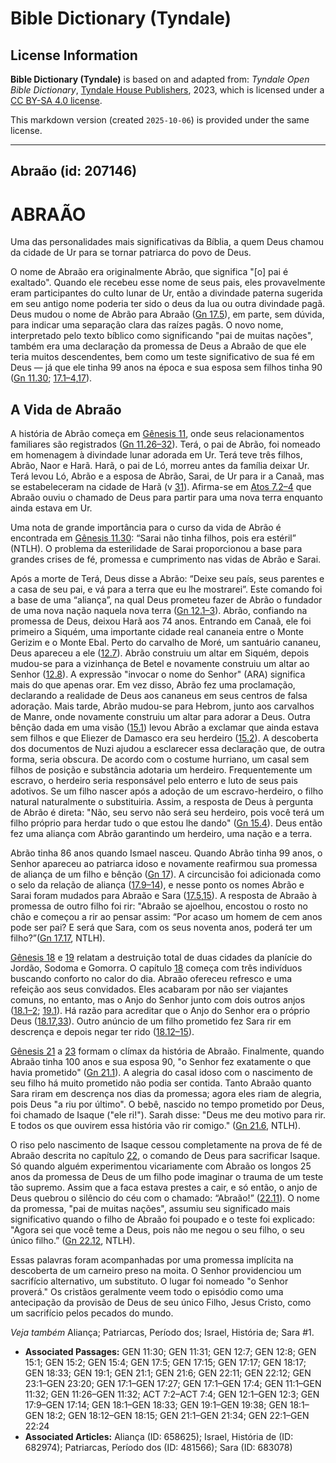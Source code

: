 # Bible Dictionary (Tyndale)

## License Information

**Bible Dictionary (Tyndale)** is based on and adapted from: _Tyndale Open Bible Dictionary_, [Tyndale House Publishers](https://tyndaleopenresources.com/), 2023, which is licensed under a [CC BY-SA 4.0 license](https://creativecommons.org/licenses/by-sa/4.0/legalcode.en).

This markdown version (created `2025-10-06`) is provided under the same license.



--------------------------------

## Abraão (id: 207146)

ABRAÃO
======

Uma das personalidades mais significativas da Bíblia, a quem Deus chamou da cidade de Ur para se tornar patriarca do povo de Deus.

O nome de Abraão era originalmente Abrão, que significa "\[o] pai é exaltado". Quando ele recebeu esse nome de seus pais, eles provavelmente eram participantes do culto lunar de Ur, então a divindade paterna sugerida em seu antigo nome poderia ter sido o deus da lua ou outra divindade pagã. Deus mudou o nome de Abrão para Abraão ([Gn 17\.5](https://ref.ly/Gen17:5)), em parte, sem dúvida, para indicar uma separação clara das raízes pagãs. O novo nome, interpretado pelo texto bíblico como significando "pai de muitas nações", também era uma declaração da promessa de Deus a Abraão de que ele teria muitos descendentes, bem como um teste significativo de sua fé em Deus — já que ele tinha 99 anos na época e sua esposa sem filhos tinha 90 ([Gn 11\.30](https://ref.ly/Gen11:30); [17\.1–4](https://ref.ly/Gen17:1-Gen17:4),[17](https://ref.ly/Gen17:17)).

A Vida de Abraão
----------------

A história de Abrão começa em [Gênesis 11](https://ref.ly/Gen11:1-Gen11:32), onde seus relacionamentos familiares são registrados ([Gn 11\.26–32](https://ref.ly/Gen11:26-Gen11:32)). Terá, o pai de Abrão, foi nomeado em homenagem à divindade lunar adorada em Ur. Terá teve três filhos, Abrão, Naor e Harã. Harã, o pai de Ló, morreu antes da família deixar Ur. Terá levou Ló, Abrão e a esposa de Abrão, Sarai, de Ur para ir a Canaã, mas se estabeleceram na cidade de Harã (v [31](https://ref.ly/Gen11:31)). Afirma\-se em [Atos 7\.2–4](https://ref.ly/Acts7:2-Acts7:4) que Abraão ouviu o chamado de Deus para partir para uma nova terra enquanto ainda estava em Ur.

Uma nota de grande importância para o curso da vida de Abrão é encontrada em [Gênesis 11\.30](https://ref.ly/Gen11:30): “Sarai não tinha filhos, pois era estéril” (NTLH). O problema da esterilidade de Sarai proporcionou a base para grandes crises de fé, promessa e cumprimento nas vidas de Abrão e Sarai.

Após a morte de Terá, Deus disse a Abrão: “Deixe seu país, seus parentes e a casa de seu pai, e vá para a terra que eu lhe mostrarei”. Este comando foi a base de uma “aliança”, na qual Deus prometeu fazer de Abrão o fundador de uma nova nação naquela nova terra ([Gn 12\.1–3](https://ref.ly/Gen12:1-Gen12:3)). Abrão, confiando na promessa de Deus, deixou Harã aos 74 anos. Entrando em Canaã, ele foi primeiro a Siquém, uma importante cidade real cananeia entre o Monte Gerizim e o Monte Ebal. Perto do carvalho de Moré, um santuário cananeu, Deus apareceu a ele ([12\.7](https://ref.ly/Gen12:7)). Abrão construiu um altar em Siquém, depois mudou\-se para a vizinhança de Betel e novamente construiu um altar ao Senhor ([12\.8](https://ref.ly/Gen12:8)). A expressão "invocar o nome do Senhor" (ARA) significa mais do que apenas orar. Em vez disso, Abrão fez uma proclamação, declarando a realidade de Deus aos cananeus em seus centros de falsa adoração. Mais tarde, Abrão mudou\-se para Hebrom, junto aos carvalhos de Manre, onde novamente construiu um altar para adorar a Deus. Outra bênção dada em uma visão ([15\.1](https://ref.ly/Gen15:1)) levou Abrão a exclamar que ainda estava sem filhos e que Eliezer de Damasco era seu herdeiro ([15\.2](https://ref.ly/Gen15:2)). A descoberta dos documentos de Nuzi ajudou a esclarecer essa declaração que, de outra forma, seria obscura. De acordo com o costume hurriano, um casal sem filhos de posição e substância adotaria um herdeiro. Frequentemente um escravo, o herdeiro seria responsável pelo enterro e luto de seus pais adotivos. Se um filho nascer após a adoção de um escravo\-herdeiro, o filho natural naturalmente o substituiria. Assim, a resposta de Deus à pergunta de Abrão é direta: "Não, seu servo não será seu herdeiro, pois você terá um filho próprio para herdar tudo o que estou lhe dando" ([Gn 15\.4](https://ref.ly/Gen15:4)). Deus então fez uma aliança com Abrão garantindo um herdeiro, uma nação e a terra.

Abrão tinha 86 anos quando Ismael nasceu. Quando Abrão tinha 99 anos, o Senhor apareceu ao patriarca idoso e novamente reafirmou sua promessa de aliança de um filho e bênção ([Gn 17](https://ref.ly/Gen17:1-Gen17:27)). A circuncisão foi adicionada como o selo da relação de aliança ([17\.9–14](https://ref.ly/Gen17:9-Gen17:14)), e nesse ponto os nomes Abrão e Sarai foram mudados para Abraão e Sara ([17\.5](https://ref.ly/Gen17:5),[15](https://ref.ly/Gen17:15)). A resposta de Abraão à promessa de outro filho foi rir: "Abraão se ajoelhou, encostou o rosto no chão e começou a rir ao pensar assim: “Por acaso um homem de cem anos pode ser pai? E será que Sara, com os seus noventa anos, poderá ter um filho?”([Gn 17\.17](https://ref.ly/Gen17:17), NTLH).

[Gênesis 18](https://ref.ly/Gen18:1-Gen18:33) e [19](https://ref.ly/Gen19:1-Gen19:38) relatam a destruição total de duas cidades da planície do Jordão, Sodoma e Gomorra. O capítulo [18](https://ref.ly/Gen18:1-Gen18:33) começa com três indivíduos buscando conforto no calor do dia. Abraão ofereceu refresco e uma refeição aos seus convidados. Eles acabaram por não ser viajantes comuns, no entanto, mas o Anjo do Senhor junto com dois outros anjos ([18\.1–2](https://ref.ly/Gen18:1-Gen18:2); [19\.1](https://ref.ly/Gen19:1)). Há razão para acreditar que o Anjo do Senhor era o próprio Deus ([18\.17](https://ref.ly/Gen18:17),[33](https://ref.ly/Gen18:33)). Outro anúncio de um filho prometido fez Sara rir em descrença e depois negar ter rido ([18\.12–15](https://ref.ly/Gen18:12-Gen18:15)).

[Gênesis 21](https://ref.ly/Gen21:1-Gen21:34) a [23](https://ref.ly/Gen23:1-Gen23:20) formam o clímax da história de Abraão. Finalmente, quando Abraão tinha 100 anos e sua esposa 90, "o Senhor fez exatamente o que havia prometido" ([Gn 21\.1](https://ref.ly/Gen21:1)). A alegria do casal idoso com o nascimento de seu filho há muito prometido não podia ser contida. Tanto Abraão quanto Sara riram em descrença nos dias da promessa; agora eles riam de alegria, pois Deus "a riu por último". O bebê, nascido no tempo prometido por Deus, foi chamado de Isaque ("ele ri!"). Sarah disse: "Deus me deu motivo para rir. E todos os que ouvirem essa história vão rir comigo." ([Gn 21\.6](https://ref.ly/Gen21:6), NTLH).

O riso pelo nascimento de Isaque cessou completamente na prova de fé de Abraão descrita no capítulo [22](https://ref.ly/Gen22:1-Gen22:24), o comando de Deus para sacrificar Isaque. Só quando alguém experimentou vicariamente com Abraão os longos 25 anos da promessa de Deus de um filho pode imaginar o trauma de um teste tão supremo. Assim que a faca estava prestes a cair, e só então, o anjo de Deus quebrou o silêncio do céu com o chamado: “Abraão!” ([22\.11](https://ref.ly/Gen22:11)). O nome da promessa, "pai de muitas nações", assumiu seu significado mais significativo quando o filho de Abraão foi poupado e o teste foi explicado: "Agora sei que você teme a Deus, pois não me negou o seu filho, o seu único filho.” ([Gn 22\.12](https://ref.ly/Gen22:12), NTLH).

Essas palavras foram acompanhadas por uma promessa implícita na descoberta de um carneiro preso na moita. O Senhor providenciou um sacrifício alternativo, um substituto. O lugar foi nomeado "o Senhor proverá." Os cristãos geralmente veem todo o episódio como uma antecipação da provisão de Deus de seu único Filho, Jesus Cristo, como um sacrifício pelos pecados do mundo.

*Veja também* Aliança; Patriarcas, Período dos; Israel, História de; Sara \#1.

* **Associated Passages:** GEN 11:30; GEN 11:31; GEN 12:7; GEN 12:8; GEN 15:1; GEN 15:2; GEN 15:4; GEN 17:5; GEN 17:15; GEN 17:17; GEN 18:17; GEN 18:33; GEN 19:1; GEN 21:1; GEN 21:6; GEN 22:11; GEN 22:12; GEN 23:1–GEN 23:20; GEN 17:1–GEN 17:27; GEN 17:1–GEN 17:4; GEN 11:1–GEN 11:32; GEN 11:26–GEN 11:32; ACT 7:2–ACT 7:4; GEN 12:1–GEN 12:3; GEN 17:9–GEN 17:14; GEN 18:1–GEN 18:33; GEN 19:1–GEN 19:38; GEN 18:1–GEN 18:2; GEN 18:12–GEN 18:15; GEN 21:1–GEN 21:34; GEN 22:1–GEN 22:24
* **Associated Articles:** Aliança (ID: 658625); Israel, História de (ID: 682974); Patriarcas, Período dos (ID: 481566); Sara (ID: 683078)

